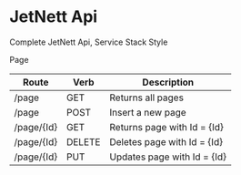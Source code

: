 JetNett Api
======================

Complete JetNett Api, Service Stack Style

Page

| Route | Verb |Description |
|------|-------|-------------|
| /page | GET | Returns all pages |
| /page | POST | Insert a new page |
| /page/{Id} | GET | Returns page with Id = {Id} |
| /page/{Id} | DELETE | Deletes page with Id = {Id} |
| /page/{Id} | PUT | Updates page with Id = {Id} |
